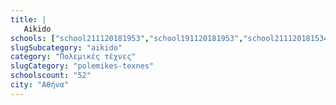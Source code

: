 ```yaml
---
title: |
   Aikido
schools: ["school211120181953","school191120181953","school211120181534","school221120181324","school181120180739","school261120182344","school251120181856","school161120181617","school241120180656","school221120181646","school131120182203","school171120181324","school191120180056","school211120181646","school191120180822","school191120180724","school251120180515","school211120182120","school191120182036","school191120181841","school021220182008","school191120181003","school201120180612","school161120181003","school231120180446","school201120182105","school221120182051","school201120182217","school231120181451","school221120181700","school251120180334","school151120181212","school221120181256","school211120180641","school231120180110","school231120182217","school201120181534","school131120181129","school201120181324","school251120180544","school171120180012","school181120181812","school251120180348","school221120181339","school191120182105","school191120180934","school201120180041","school221120181436","school221120180027","school241120180627","",""]
slugSubcategory: "aikido"
category: "Πολεμικές τέχνες"
slugCategory: "polemikes-texnes"
schoolscount: "52"
city: "Αθήνα"
---
```


